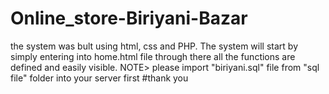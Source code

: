 # Online_store-Biriyani-Bazar
the system was bult using html, css and PHP. The system will start by simply entering into home.html file
through there all the functions are defined and easily visible.
NOTE> please import "biriyani.sql" file from "sql file" folder into your server first
#thank you
